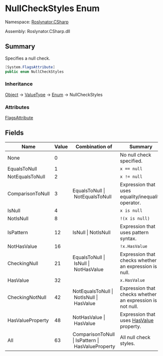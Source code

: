 # NullCheckStyles Enum

Namespace: [Roslynator.CSharp](../README.md)

Assembly: Roslynator\.CSharp\.dll

## Summary

Specifies a null check\.

```csharp
[System.FlagsAttribute]
public enum NullCheckStyles
```

### Inheritance

[Object](https://docs.microsoft.com/en-us/dotnet/api/system.object) &#x2192; [ValueType](https://docs.microsoft.com/en-us/dotnet/api/system.valuetype) &#x2192; [Enum](https://docs.microsoft.com/en-us/dotnet/api/system.enum) &#x2192; NullCheckStyles

### Attributes

[FlagsAttribute](https://docs.microsoft.com/en-us/dotnet/api/system.flagsattribute)

## Fields

| Name | Value | Combination of | Summary |
| ---- | ----- | -------------- | ------- |
| None | 0 | | No null check specified\. |
| EqualsToNull | 1 | | `x == null` |
| NotEqualsToNull | 2 | | `x != null` |
| ComparisonToNull | 3 | EqualsToNull \|&nbsp;NotEqualsToNull | Expression that uses equality/inequality operator\. |
| IsNull | 4 | | `x is null` |
| NotIsNull | 8 | | `!(x is null)` |
| IsPattern | 12 | IsNull \|&nbsp;NotIsNull | Expression that uses pattern syntax\. |
| NotHasValue | 16 | | `!x.HasValue` |
| CheckingNull | 21 | EqualsToNull \|&nbsp;IsNull \|&nbsp;NotHasValue | Expression that checks whether an expression is null\. |
| HasValue | 32 | | `x.HasValue` |
| CheckingNotNull | 42 | NotEqualsToNull \|&nbsp;NotIsNull \|&nbsp;HasValue | Expression that checks whether an expression is not null\. |
| HasValueProperty | 48 | NotHasValue \|&nbsp;HasValue | Expression that uses [HasValue](https://docs.microsoft.com/en-us/dotnet/api/system.nullable-1.hasvalue) property\. |
| All | 63 | ComparisonToNull \|&nbsp;IsPattern \|&nbsp;HasValueProperty | All null check styles\. |

